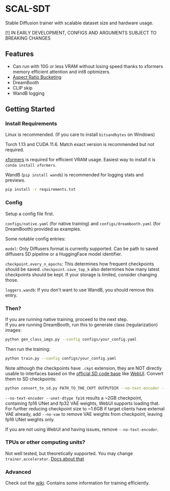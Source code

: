 # SCAL-SDT

Stable Diffusion trainer with scalable dataset size and hardware usage.

[!] IN EARLY DEVELOPMENT, CONFIGS AND ARGUMENTS SUBJECT TO BREAKING CHANGES

## Features

* Can run with 10G or less VRAM without losing speed thanks to xformers memory efficient attention and int8 optimizers.
* [Aspect Ratio Bucketing](https://github.com/NovelAI/novelai-aspect-ratio-bucketing)
* DreamBooth
* CLIP skip
* WandB logging

## Getting Started

### Install Requirements

Linux is recommended. (If you care to install `bitsandbytes` on Windows)  

Torch 1.13 and CUDA 11.6. Match exact version is recommended but not required.

[xformers](https://github.com/facebookresearch/xformers) is required for efficient VRAM usage. Easiest way to install it is `conda install xformers`.

WandB (`pip install wandb`) is recommended for logging stats and previews.

```sh
pip install -r requirements.txt
```

### Config

Setup a config file first.

`configs/native.yaml` (for native training) and `configs/dreambooth.yaml` (for DreamBooth) provided as examples.

Some notable config entries:

`model`: Only Diffusers format is currently supported. Can be path to saved diffusers SD pipeline or a HuggingFace model identifier.

`checkpoint.every_n_epochs`: This determines how frequent checkpoints should be saved. `checkpoint.save_top_k` also determines how many latest checkpoints should be kept. If your storage is limited, consider changing those.

`loggers.wandb`: If you don't want to use WandB, you should remove this entry.

### Then?

If you are running native training, proceed to the next step.  
If you are running DreamBooth, run this to generate class (regularization) images:

```sh
python gen_class_imgs.py --config configs/your_config.yaml
```

Then run the training:

```sh
python train.py --config configs/your_config.yaml
```

Note although the checkpoints have `.ckpt` extension, they are NOT directly usable to interfaces based on the [official SD code base](https://github.com/CompVis/stable-diffusion) like [WebUI](https://github.com/AUTOMATIC1111/stable-diffusion-webui). Convert them to SD checkpoints:

```sh
python convert_to_sd.py PATH_TO_THE_CKPT OUTPUTDIR --no-text-encoder --unet-dtype fp16
```

`--no-text-encoder --unet-dtype fp16` results a ~2GB checkpoint, containing fp16 UNet and fp32 VAE weights, WebUI supports loading that. For further reducing checkpoint size to ~1.6GB if target clients have external VAE already, add `--no-vae` to remove VAE weights from checkpoint, leaving fp16 UNet weights only.

If you are not using WebUI and having issues, remove `--no-text-encoder`.

### TPUs or other computing units?

Not well tested, but theoretically supported. You may change `trainer.accelerator`. [Docs about that](https://pytorch-lightning.readthedocs.io/en/stable/common/trainer.html#pytorch_lightning.trainer.Trainer.params.accelerator)

### Advanced

Check out the [wiki](https://github.com/CCRcmcpe/scal-sdt/wiki). Contains some information for training efficiently.
